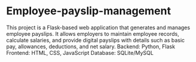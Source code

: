 # Employee-payslip-management
This project is a Flask-based web application that generates and manages employee payslips. It allows employers to maintain employee records, calculate salaries, and provide digital payslips with details such as basic pay, allowances, deductions, and net salary. Backend: Python, Flask  Frontend: HTML, CSS, JavaScript  Database: SQLite/MySQL 

